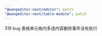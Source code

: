 ```yaml
---
"@wangeditor-next/editor": patch
"@wangeditor-next/table-module": patch
---
```


319 bug 表格单元格内多选内容删除事件没有执行

